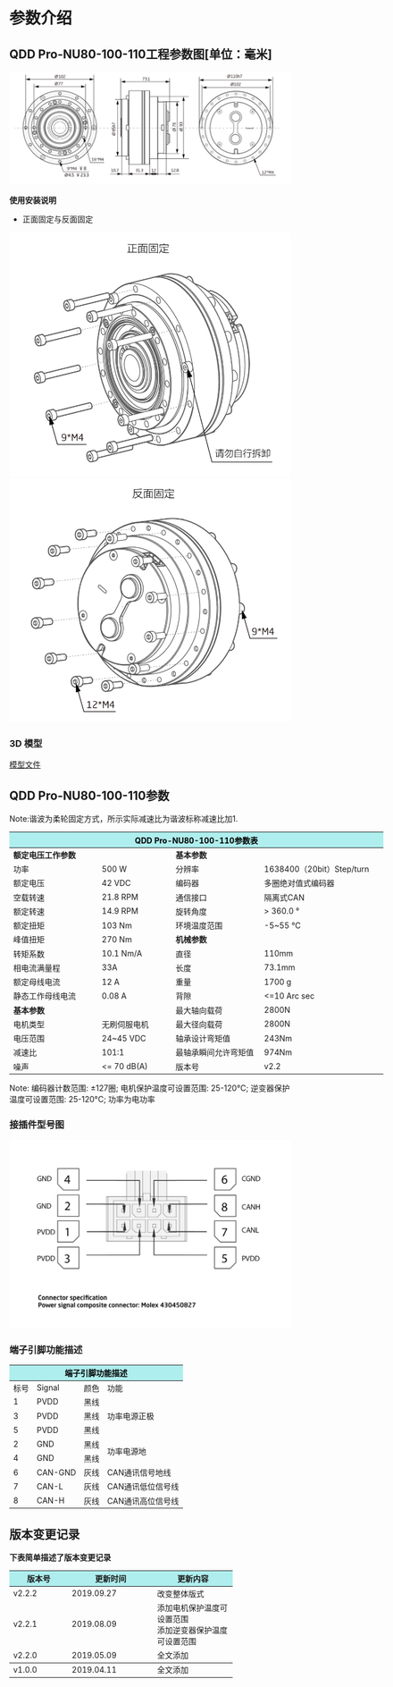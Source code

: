 # 参数介绍 
## QDD Pro-NU80-100-110工程参数图[单位：毫米]
![QDD Pro-NU80-100]( ../../img/QDD_Pro_NU80_v2_2三视图.png ) 

**使用安装说明**

*   正面固定与反面固定

![Qddpro_NU80_v2_2正面固定.png](../../img/QDD_Pro_NU80_v2_2正面固定.png "fig:Qddpro_NU80_v2_2正面固定.png") ![Qddpro_NU80_v2_2反面固定.png](../../img/QDD_Pro_NU80_v2_2反面固定.png "fig:Qddpro_NU80_v2_2反面固定.png")
### 3D 模型
[模型文件]( ../../3DModel/QDD_Pro_NU80-x-110_v2_2.step.zip )




## QDD Pro-NU80-100-110参数

Note:谐波为柔轮固定方式，所示实际减速比为谐波标称减速比加1.

<table style="width:670px"><thead><tr><th colspan="4" style="background: PaleTurquoise; color: black;">QDD Pro-NU80-100-110参数表</th></tr></thead><tbody><tr><td colspan="2"><b>额定电压工作参数</b></td><td colspan="2"><b>基本参数</b></td></tr><tr><td style="width:175px">功率</td><td style="width:135px">500 W</td><td style="width:130px">分辨率</td><td style="width:240px">1638400（20bit）Step/turn</td></tr><tr><td>额定电压</td><td>42 VDC</td><td>编码器</td><td>多圈绝对值式编码器</td></tr><tr><td>空载转速</td><td>21.8 RPM</td><td>通信接口</td><td>隔离式CAN</td></tr><tr><td>额定转速</td><td>14.9 RPM</td><td>旋转角度</td><td>> 360.0 °</td></tr><tr><td>额定扭矩</td><td>103 Nm</td><td>环境温度范围</td><td>-5~55 °C</td></tr><td>峰值扭矩</td><td>270 Nm</td><td colspan="2"><b>机械参数</b></td></tr><tr><td>转矩系数</td><td>10.1 Nm/A</td><td style="width:175px">直径</td><td style="width:175px">110mm</td></tr><tr><td>相电流满量程</td><td>33A</td><td>长度</td><td>73.1mm</td></tr><tr><td>额定母线电流</td><td>12 A</td><td>重量</td><td>1700 g</td></tr><tr><td>静态工作母线电流</td><td>0.08 A</td><td>背隙</td><td><=10 Arc sec</td></tr><tr><td colspan="2"><b>基本参数</b></td><td>最大轴向载荷</td><td>2800N</td></tr><tr><td>电机类型</td><td>无刷伺服电机</td><td>最大径向载荷</td><td>2800N</td></tr><tr><td>电压范围</td><td>24~45 VDC</td><td>轴承设计弯矩值</td><td>243Nm</td></tr><tr><td>减速比</td><td>101:1</td><td>最轴承瞬间允许弯矩值</td><td>974Nm</td><tr><td>噪声</td><td><= 70 dB(A)</td><td>版本号</td><td>v2.2</td></tr></tbody></table>

Note: 编码器计数范围: ±127圈; 电机保护温度可设置范围: 25-120°C; 逆变器保护温度可设置范围: 25-120°C; 功率为电功率

### 接插件型号图

<img src="../../img/配线2-2.png" style="width:600px">

### 端子引脚功能描述

<table class="tableizer-table" style="width:390px">
 <thead><tr class="tableizer-firstrow"><th colspan="4" style="background: PaleTurquoise; color: black;">端子引脚功能描述</th></tr></thead><tbody><tr><td>标号</td><td>Signal</td><td>颜色</td><td>功能</td></tr><tr><td>1</td><td>PVDD</td><td>黑线</td><td rowspan="3">功率电源正极</td></tr><tr><td>3</td><td>PVDD</td><td>黑线</td></tr><tr><td>5</td><td>PVDD</td><td>黑线</td></tr><tr><td>2</td><td>GND</td><td>黑线</td> <td rowspan="2">功率电源地</td></tr><tr><td>4</td><td>GND</td><td>黑线</td></tr><tr><td>6</td><td>CAN-GND</td><td>灰线</td><td>CAN通讯信号地线</td></tr><tr><td>7</td><td>CAN-L</td><td>灰线</td><td>CAN通讯低位信号线</td></tr><tr><td>8</td><td>CAN-H</td><td>灰线</td><td>CAN通讯高位信号线</td></tr></tbody></table>
 </tbody></table>



## 版本变更记录
**下表简单描述了版本变更记录**

<table style="width:400px"><thead><tr style="background:PaleTurquoise"><th style="width:100px">版本号</th><th style="width:150px">更新时间</th><th style="width:150px">更新内容</th></tr></thead><tbody><tr><td>v2.2.2</td><td>2019.09.27</td><td>改变整体版式</td></tr><tr><td>v2.2.1</td><td>2019.08.09</td><td>添加电机保护温度可设置范围 <br>添加逆变器保护温度可设置范围 </td></tr><tr><td>v2.2.0</td><td>2019.05.09</td><td>全文添加</th></tr></thead><tbody><tr><td>v1.0.0</td><td>2019.04.11</td><td>全文添加</td></tbody></table>
